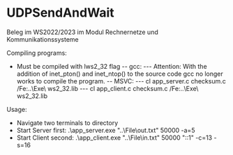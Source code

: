 # UDPSendAndWait
Beleg im WS2022/2023 im Modul Rechnernetze und Kommunikationssysteme

Compiling programs: 
- Must be compiled with lws2_32 flag
-- gcc: 
--- Attention: With the addition of inet_pton() and inet_ntop() to the source code
    gcc no longer works to compile the program.
-- MSVC: 
--- cl app_server.c checksum.c /Fe:..\Exe\ ws2_32.lib
--- cl app_client.c checksum.c /Fe:..\Exe\ ws2_32.lib

Usage:
- Navigate two terminals to directory
- Start Server first: .\app_server.exe "..\File\out.txt" 50000 -a=5
- Start Client second:  .\app_client.exe "..\File\in.txt" 50000 "::1" -c=13 -s=16